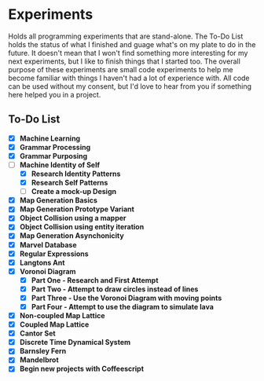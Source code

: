# Experiments

Holds all programming experiments that are stand-alone. The To-Do List holds the status of what I finished and guage what's on my plate to do in the future. It doesn't mean that I won't find something more interesting for my next experiments, but I like to finish things that I started too. The overall purpose of these experiments are small code experiments to help me become familiar with things I haven't had a lot of experience with. All code can be used without my consent, but I'd love to hear from you if something here helped you in a project.

## To-Do List
 
- [X] **Machine Learning**
- [X] **Grammar Processing**
- [X] **Grammar Purposing**
- [ ] **Machine Identity of Self**
  - [X] **Research Identity Patterns**
  - [X] **Research Self Patterns**
  - [ ] **Create a mock-up Design**
- [X] **Map Generation Basics**
- [X] **Map Generation Prototype Variant**
- [X] **Object Collision using a mapper**
- [X] **Object Collision using entity iteration**
- [X] **Map Generation Asynchonicity**
- [X] **Marvel Database**
- [X] **Regular Expressions**
- [X] **Langtons Ant**
- [X] **Voronoi Diagram**
  - [X] **Part One - Research and First Attempt**
  - [X] **Part Two - Attempt to draw circles instead of lines**
  - [X] **Part Three - Use the Voronoi Diagram with moving points**
  - [X] **Part Four - Attempt to use the diagram to simulate lava**
- [X] **Non-coupled Map Lattice**
- [X] **Coupled Map Lattice**
- [X] **Cantor Set**
- [X] **Discrete Time Dynamical System**
- [X] **Barnsley Fern**
- [X] **Mandelbrot**
- [X] **Begin new projects with Coffeescript**
